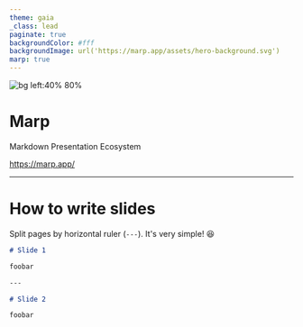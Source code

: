 ```yaml
---
theme: gaia
_class: lead
paginate: true
backgroundColor: #fff
backgroundImage: url('https://marp.app/assets/hero-background.svg')
marp: true
---
```


![bg left:40% 80%](https://marp.app/assets/marp.svg)

# **Marp**

Markdown Presentation Ecosystem

<https://marp.app/>

---

# How to write slides

Split pages by horizontal ruler (`---`). It's very simple! :satisfied:

```markdown
# Slide 1

foobar

---

# Slide 2

foobar
```
